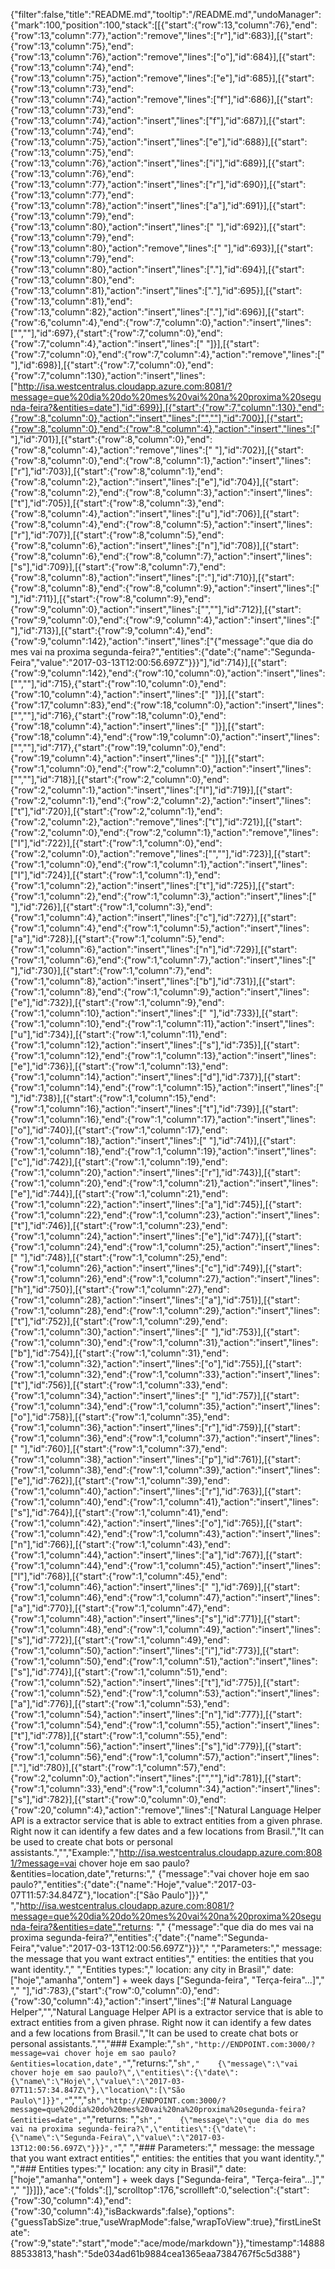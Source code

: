 {"filter":false,"title":"README.md","tooltip":"/README.md","undoManager":{"mark":100,"position":100,"stack":[[{"start":{"row":13,"column":76},"end":{"row":13,"column":77},"action":"remove","lines":["r"],"id":683}],[{"start":{"row":13,"column":75},"end":{"row":13,"column":76},"action":"remove","lines":["o"],"id":684}],[{"start":{"row":13,"column":74},"end":{"row":13,"column":75},"action":"remove","lines":["e"],"id":685}],[{"start":{"row":13,"column":73},"end":{"row":13,"column":74},"action":"remove","lines":["f"],"id":686}],[{"start":{"row":13,"column":73},"end":{"row":13,"column":74},"action":"insert","lines":["f"],"id":687}],[{"start":{"row":13,"column":74},"end":{"row":13,"column":75},"action":"insert","lines":["e"],"id":688}],[{"start":{"row":13,"column":75},"end":{"row":13,"column":76},"action":"insert","lines":["i"],"id":689}],[{"start":{"row":13,"column":76},"end":{"row":13,"column":77},"action":"insert","lines":["r"],"id":690}],[{"start":{"row":13,"column":77},"end":{"row":13,"column":78},"action":"insert","lines":["a"],"id":691}],[{"start":{"row":13,"column":79},"end":{"row":13,"column":80},"action":"insert","lines":[" "],"id":692}],[{"start":{"row":13,"column":79},"end":{"row":13,"column":80},"action":"remove","lines":[" "],"id":693}],[{"start":{"row":13,"column":79},"end":{"row":13,"column":80},"action":"insert","lines":["."],"id":694}],[{"start":{"row":13,"column":80},"end":{"row":13,"column":81},"action":"insert","lines":["."],"id":695}],[{"start":{"row":13,"column":81},"end":{"row":13,"column":82},"action":"insert","lines":["."],"id":696}],[{"start":{"row":6,"column":4},"end":{"row":7,"column":0},"action":"insert","lines":["",""],"id":697},{"start":{"row":7,"column":0},"end":{"row":7,"column":4},"action":"insert","lines":["    "]}],[{"start":{"row":7,"column":0},"end":{"row":7,"column":4},"action":"remove","lines":["    "],"id":698}],[{"start":{"row":7,"column":0},"end":{"row":7,"column":130},"action":"insert","lines":["http://isa.westcentralus.cloudapp.azure.com:8081/?message=que%20dia%20do%20mes%20vai%20na%20proxima%20segunda-feira?&entities=date"],"id":699}],[{"start":{"row":7,"column":130},"end":{"row":8,"column":0},"action":"insert","lines":["",""],"id":700}],[{"start":{"row":8,"column":0},"end":{"row":8,"column":4},"action":"insert","lines":["    "],"id":701}],[{"start":{"row":8,"column":0},"end":{"row":8,"column":4},"action":"remove","lines":["    "],"id":702}],[{"start":{"row":8,"column":0},"end":{"row":8,"column":1},"action":"insert","lines":["r"],"id":703}],[{"start":{"row":8,"column":1},"end":{"row":8,"column":2},"action":"insert","lines":["e"],"id":704}],[{"start":{"row":8,"column":2},"end":{"row":8,"column":3},"action":"insert","lines":["t"],"id":705}],[{"start":{"row":8,"column":3},"end":{"row":8,"column":4},"action":"insert","lines":["u"],"id":706}],[{"start":{"row":8,"column":4},"end":{"row":8,"column":5},"action":"insert","lines":["r"],"id":707}],[{"start":{"row":8,"column":5},"end":{"row":8,"column":6},"action":"insert","lines":["n"],"id":708}],[{"start":{"row":8,"column":6},"end":{"row":8,"column":7},"action":"insert","lines":["s"],"id":709}],[{"start":{"row":8,"column":7},"end":{"row":8,"column":8},"action":"insert","lines":[":"],"id":710}],[{"start":{"row":8,"column":8},"end":{"row":8,"column":9},"action":"insert","lines":[" "],"id":711}],[{"start":{"row":8,"column":9},"end":{"row":9,"column":0},"action":"insert","lines":["",""],"id":712}],[{"start":{"row":9,"column":0},"end":{"row":9,"column":4},"action":"insert","lines":["    "],"id":713}],[{"start":{"row":9,"column":4},"end":{"row":9,"column":142},"action":"insert","lines":["{\"message\":\"que dia do mes vai na proxima segunda-feira?\",\"entities\":{\"date\":{\"name\":\"Segunda-Feira\",\"value\":\"2017-03-13T12:00:56.697Z\"}}}"],"id":714}],[{"start":{"row":9,"column":142},"end":{"row":10,"column":0},"action":"insert","lines":["",""],"id":715},{"start":{"row":10,"column":0},"end":{"row":10,"column":4},"action":"insert","lines":["    "]}],[{"start":{"row":17,"column":83},"end":{"row":18,"column":0},"action":"insert","lines":["",""],"id":716},{"start":{"row":18,"column":0},"end":{"row":18,"column":4},"action":"insert","lines":["    "]}],[{"start":{"row":18,"column":4},"end":{"row":19,"column":0},"action":"insert","lines":["",""],"id":717},{"start":{"row":19,"column":0},"end":{"row":19,"column":4},"action":"insert","lines":["    "]}],[{"start":{"row":1,"column":0},"end":{"row":2,"column":0},"action":"insert","lines":["",""],"id":718}],[{"start":{"row":2,"column":0},"end":{"row":2,"column":1},"action":"insert","lines":["I"],"id":719}],[{"start":{"row":2,"column":1},"end":{"row":2,"column":2},"action":"insert","lines":["t"],"id":720}],[{"start":{"row":2,"column":1},"end":{"row":2,"column":2},"action":"remove","lines":["t"],"id":721}],[{"start":{"row":2,"column":0},"end":{"row":2,"column":1},"action":"remove","lines":["I"],"id":722}],[{"start":{"row":1,"column":0},"end":{"row":2,"column":0},"action":"remove","lines":["",""],"id":723}],[{"start":{"row":1,"column":0},"end":{"row":1,"column":1},"action":"insert","lines":["I"],"id":724}],[{"start":{"row":1,"column":1},"end":{"row":1,"column":2},"action":"insert","lines":["t"],"id":725}],[{"start":{"row":1,"column":2},"end":{"row":1,"column":3},"action":"insert","lines":[" "],"id":726}],[{"start":{"row":1,"column":3},"end":{"row":1,"column":4},"action":"insert","lines":["c"],"id":727}],[{"start":{"row":1,"column":4},"end":{"row":1,"column":5},"action":"insert","lines":["a"],"id":728}],[{"start":{"row":1,"column":5},"end":{"row":1,"column":6},"action":"insert","lines":["n"],"id":729}],[{"start":{"row":1,"column":6},"end":{"row":1,"column":7},"action":"insert","lines":[" "],"id":730}],[{"start":{"row":1,"column":7},"end":{"row":1,"column":8},"action":"insert","lines":["b"],"id":731}],[{"start":{"row":1,"column":8},"end":{"row":1,"column":9},"action":"insert","lines":["e"],"id":732}],[{"start":{"row":1,"column":9},"end":{"row":1,"column":10},"action":"insert","lines":[" "],"id":733}],[{"start":{"row":1,"column":10},"end":{"row":1,"column":11},"action":"insert","lines":["u"],"id":734}],[{"start":{"row":1,"column":11},"end":{"row":1,"column":12},"action":"insert","lines":["s"],"id":735}],[{"start":{"row":1,"column":12},"end":{"row":1,"column":13},"action":"insert","lines":["e"],"id":736}],[{"start":{"row":1,"column":13},"end":{"row":1,"column":14},"action":"insert","lines":["d"],"id":737}],[{"start":{"row":1,"column":14},"end":{"row":1,"column":15},"action":"insert","lines":[" "],"id":738}],[{"start":{"row":1,"column":15},"end":{"row":1,"column":16},"action":"insert","lines":["t"],"id":739}],[{"start":{"row":1,"column":16},"end":{"row":1,"column":17},"action":"insert","lines":["o"],"id":740}],[{"start":{"row":1,"column":17},"end":{"row":1,"column":18},"action":"insert","lines":[" "],"id":741}],[{"start":{"row":1,"column":18},"end":{"row":1,"column":19},"action":"insert","lines":["c"],"id":742}],[{"start":{"row":1,"column":19},"end":{"row":1,"column":20},"action":"insert","lines":["r"],"id":743}],[{"start":{"row":1,"column":20},"end":{"row":1,"column":21},"action":"insert","lines":["e"],"id":744}],[{"start":{"row":1,"column":21},"end":{"row":1,"column":22},"action":"insert","lines":["a"],"id":745}],[{"start":{"row":1,"column":22},"end":{"row":1,"column":23},"action":"insert","lines":["t"],"id":746}],[{"start":{"row":1,"column":23},"end":{"row":1,"column":24},"action":"insert","lines":["e"],"id":747}],[{"start":{"row":1,"column":24},"end":{"row":1,"column":25},"action":"insert","lines":[" "],"id":748}],[{"start":{"row":1,"column":25},"end":{"row":1,"column":26},"action":"insert","lines":["c"],"id":749}],[{"start":{"row":1,"column":26},"end":{"row":1,"column":27},"action":"insert","lines":["h"],"id":750}],[{"start":{"row":1,"column":27},"end":{"row":1,"column":28},"action":"insert","lines":["a"],"id":751}],[{"start":{"row":1,"column":28},"end":{"row":1,"column":29},"action":"insert","lines":["t"],"id":752}],[{"start":{"row":1,"column":29},"end":{"row":1,"column":30},"action":"insert","lines":[" "],"id":753}],[{"start":{"row":1,"column":30},"end":{"row":1,"column":31},"action":"insert","lines":["b"],"id":754}],[{"start":{"row":1,"column":31},"end":{"row":1,"column":32},"action":"insert","lines":["o"],"id":755}],[{"start":{"row":1,"column":32},"end":{"row":1,"column":33},"action":"insert","lines":["t"],"id":756}],[{"start":{"row":1,"column":33},"end":{"row":1,"column":34},"action":"insert","lines":[" "],"id":757}],[{"start":{"row":1,"column":34},"end":{"row":1,"column":35},"action":"insert","lines":["o"],"id":758}],[{"start":{"row":1,"column":35},"end":{"row":1,"column":36},"action":"insert","lines":["r"],"id":759}],[{"start":{"row":1,"column":36},"end":{"row":1,"column":37},"action":"insert","lines":[" "],"id":760}],[{"start":{"row":1,"column":37},"end":{"row":1,"column":38},"action":"insert","lines":["p"],"id":761}],[{"start":{"row":1,"column":38},"end":{"row":1,"column":39},"action":"insert","lines":["e"],"id":762}],[{"start":{"row":1,"column":39},"end":{"row":1,"column":40},"action":"insert","lines":["r"],"id":763}],[{"start":{"row":1,"column":40},"end":{"row":1,"column":41},"action":"insert","lines":["s"],"id":764}],[{"start":{"row":1,"column":41},"end":{"row":1,"column":42},"action":"insert","lines":["o"],"id":765}],[{"start":{"row":1,"column":42},"end":{"row":1,"column":43},"action":"insert","lines":["n"],"id":766}],[{"start":{"row":1,"column":43},"end":{"row":1,"column":44},"action":"insert","lines":["a"],"id":767}],[{"start":{"row":1,"column":44},"end":{"row":1,"column":45},"action":"insert","lines":["l"],"id":768}],[{"start":{"row":1,"column":45},"end":{"row":1,"column":46},"action":"insert","lines":[" "],"id":769}],[{"start":{"row":1,"column":46},"end":{"row":1,"column":47},"action":"insert","lines":["a"],"id":770}],[{"start":{"row":1,"column":47},"end":{"row":1,"column":48},"action":"insert","lines":["s"],"id":771}],[{"start":{"row":1,"column":48},"end":{"row":1,"column":49},"action":"insert","lines":["s"],"id":772}],[{"start":{"row":1,"column":49},"end":{"row":1,"column":50},"action":"insert","lines":["i"],"id":773}],[{"start":{"row":1,"column":50},"end":{"row":1,"column":51},"action":"insert","lines":["s"],"id":774}],[{"start":{"row":1,"column":51},"end":{"row":1,"column":52},"action":"insert","lines":["t"],"id":775}],[{"start":{"row":1,"column":52},"end":{"row":1,"column":53},"action":"insert","lines":["a"],"id":776}],[{"start":{"row":1,"column":53},"end":{"row":1,"column":54},"action":"insert","lines":["n"],"id":777}],[{"start":{"row":1,"column":54},"end":{"row":1,"column":55},"action":"insert","lines":["t"],"id":778}],[{"start":{"row":1,"column":55},"end":{"row":1,"column":56},"action":"insert","lines":["s"],"id":779}],[{"start":{"row":1,"column":56},"end":{"row":1,"column":57},"action":"insert","lines":["."],"id":780}],[{"start":{"row":1,"column":57},"end":{"row":2,"column":0},"action":"insert","lines":["",""],"id":781}],[{"start":{"row":1,"column":33},"end":{"row":1,"column":34},"action":"insert","lines":["s"],"id":782}],[{"start":{"row":0,"column":0},"end":{"row":20,"column":4},"action":"remove","lines":["Natural Language Helper API is a extractor service that is able to extract entities from a given phrase. Right now it can identify a few dates and a few locations from Brasil.","It can be used to create chat bots or personal assistants.","","Example:","http://isa.westcentralus.cloudapp.azure.com:8081/?message=vai chover hoje em sao paulo?&entities=location,date","returns:","    {\"message\":\"vai chover hoje em sao paulo?\",\"entities\":{\"date\":{\"name\":\"Hoje\",\"value\":\"2017-03-07T11:57:34.847Z\"},\"location\":[\"São Paulo\"]}}","    ","http://isa.westcentralus.cloudapp.azure.com:8081/?message=que%20dia%20do%20mes%20vai%20na%20proxima%20segunda-feira?&entities=date","returns: ","    {\"message\":\"que dia do mes vai na proxima segunda-feira?\",\"entities\":{\"date\":{\"name\":\"Segunda-Feira\",\"value\":\"2017-03-13T12:00:56.697Z\"}}}","    ","Parameters:","    message: the message that you want extract entities","    entities: the entities that you want identity.","    ","Entities types:","    location: any city in Brasil","    date: [\"hoje\",\"amanha\",\"ontem\"] + week days [\"Segunda-feira\", \"Terça-feira\"...]","    ","    "],"id":783},{"start":{"row":0,"column":0},"end":{"row":30,"column":4},"action":"insert","lines":["# Natural Language Helper","","Natural Language Helper API is a extractor service that is able to extract entities from a given phrase. Right now it can identify a few dates and a few locations from Brasil.","It can be used to create chat bots or personal assistants.","","### Example:","```sh","http://ENDPOINT.com:3000/?message=vai chover hoje em sao paulo?&entities=location,date","```","returns:","```sh","    {\"message\":\"vai chover hoje em sao paulo?\",\"entities\":{\"date\":{\"name\":\"Hoje\",\"value\":\"2017-03-07T11:57:34.847Z\"},\"location\":[\"São Paulo\"]}}","```","","```sh","http://ENDPOINT.com:3000/?message=que%20dia%20do%20mes%20vai%20na%20proxima%20segunda-feira?&entities=date","```","returns: ","```sh","    {\"message\":\"que dia do mes vai na proxima segunda-feira?\",\"entities\":{\"date\":{\"name\":\"Segunda-Feira\",\"value\":\"2017-03-13T12:00:56.697Z\"}}}","```","    ","### Parameters:","    message: the message that you want extract entities","    entities: the entities that you want identity.","    ","### Entities types:","    location: any city in Brasil","    date: [\"hoje\",\"amanha\",\"ontem\"] + week days [\"Segunda-feira\", \"Terça-feira\"...]","    ","    "]}]]},"ace":{"folds":[],"scrolltop":176,"scrollleft":0,"selection":{"start":{"row":30,"column":4},"end":{"row":30,"column":4},"isBackwards":false},"options":{"guessTabSize":true,"useWrapMode":false,"wrapToView":true},"firstLineState":{"row":9,"state":"start","mode":"ace/mode/markdown"}},"timestamp":1488888533813,"hash":"5de034ad61b9884cea1365eaa7384767f5c5d388"}